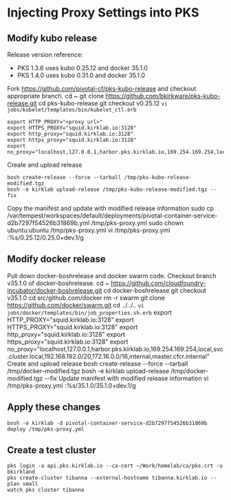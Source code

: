 # Injecting Proxy Settings into PKS
## Modify kubo release
Release version reference:
* PKS 1.3.6 uses kubo 0.25.12 and docker 35.1.0
* PKS 1.4.0 uses kubo 0.31.0 and docker 35.1.0

Fork https://github.com/pivotal-cf/pks-kubo-release and checkout appropriate branch.
    cd ~
    git clone https://github.com/bkirkware/pks-kubo-release.git
    cd pks-kubo-release
    git checkout v0.25.12
`vi jobs/kubelet/templates/bin/kubelet_ctl.erb`
    
    export HTTP_PROXY="<proxy url>"
    export HTTPS_PROXY="squid.kirklab.io:3128"
    export http_proxy="squid.kirklab.io:3128"
    export https_proxy="squid.kirklab.io:3128"
    export no_proxy="localhost,127.0.0.1,harbor.pks.kirklab.io,169.254.169.254,local,svc.cluster.local,192.168.192.0/20,172.16.0.0/16,internal,master.cfcr.internal"
    
Create and upload release
    
    bosh create-release --force --tarball /tmp/pks-kubo-release-modified.tgz
    bosh -e kirklab upload-release /tmp/pks-kubo-release-modified.tgz --fix
    
Copy the manifest and update with modified release information
    sudo cp /var/tempest/workspaces/default/deployments/pivotal-container-service-d2b7297f54526b31869b.yml /tmp/pks-proxy.yml
    sudo chown ubuntu:ubuntu /tmp/pks-proxy.yml
    vi /tmp/pks-proxy.yml
    :%s/0.25.12/0.25.0+dev.1/g
    
## Modify docker release
Pull down docker-boshrelease and docker swarm code. Checkout branch v35.1.0 of docker-boshrelease.
    cd ~
    https://github.com/cloudfoundry-incubator/docker-boshrelease.git
    cd docker-boshrelease
    git checkout v35.1.0
    cd src/github.com/docker
    rm -r swarm
    git clone https://github.com/docker/swarm.git
    cd ../../..
`vi jobs/docker/templates/bin/job_properties.sh.erb`
    export HTTP_PROXY="squid.kirklab.io:3128"
    export HTTPS_PROXY="squid.kirklab.io:3128"
    export http_proxy="squid.kirklab.io:3128"
    export https_proxy="squid.kirklab.io:3128"
    export no_proxy="localhost,127.0.0.1,harbor.pks.kirklab.io,169.254.169.254,local,svc.cluster.local,192.168.192.0/20,172.16.0.0/16,internal,master.cfcr.internal"
Create and upload release
    bosh create-release --force --tarball /tmp/docker-modified.tgz
    bosh -e kirklab upload-release /tmp/docker-modified.tgz --fix
Update manifest with modified release information
    vi /tmp/pks-proxy.yml
    :%s/35.1.0/35.1.0+dev.1/g

## Apply these changes
    bosh -e kirklab -d pivotal-container-service-d2b7297f54526b31869b deploy /tmp/pks-proxy.yml

## Create a test cluster
    pks login -a api.pks.kirklab.io --ca-cert ~/Work/homelab/ca/pks.crt -u bkirkland
    pks create-cluster tibanna --external-hostname tibanna.kirklab.io --plan small
    watch pks cluster tibanna
